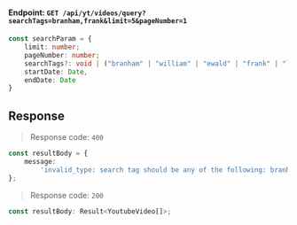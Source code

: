 #### Endpoint: `GET /api/yt/videos/query?searchTags=branham,frank&limit=5&pageNumber=1`

```ts
const searchParam = {
    limit: number;
    pageNumber: number;
    searchTags?: void | ("branham" | "william" | "ewald" | "frank" | "local" | "song" | "any" | "predication" | "retransmission" | "ibaruwa" | "lettre" | "circulaire")[] ;
    startDate: Date,
    endDate: Date
}
```

## Response

> Response code: `400`

```ts
const resultBody = {
	message:
		'invalid_type: search tag should be any of the following: branham, william, ewald, frank, local, song, any, predication, retransmission, ibaruwa, lettre, circulaire'
};
```

> Response code: `200`

```ts
const resultBody: Result<YoutubeVideo[]>;
```
